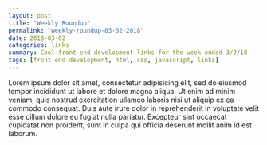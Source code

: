 ```yaml
---
layout: post
title: "Weekly Roundup"
permalink: "weekly-roundup-03-02-2018"
date: 2018-03-02
categories: links
summary: Cool front end development links for the week ended 3/2/18.
tags: [front end development, html, css, javascript, links]
---
```


Lorem ipsum dolor sit amet, consectetur adipisicing elit, sed do eiusmod tempor incididunt ut labore et dolore magna aliqua. Ut enim ad minim veniam, quis nostrud exercitation ullamco laboris nisi ut aliquip ex ea commodo consequat. Duis aute irure dolor in reprehenderit in voluptate velit esse cillum dolore eu fugiat nulla pariatur. Excepteur sint occaecat cupidatat non proident, sunt in culpa qui officia deserunt mollit anim id est laborum.
